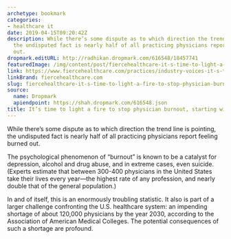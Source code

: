 ```yaml
---
archetype: bookmark
categories:
- healthcare it
date: 2019-04-15T09:20:42Z
description: While there’s some dispute as to which direction the trend line is pointing,
  the undisputed fact is nearly half of all practicing physicians report feeling burned
  out.
dropmark.editURL: http://radhikan.dropmark.com/616548/18457741
featuredImage: /img/content/post/fiercehealthcare-it-s-time-to-light-a-fire-to-stop-physician-burnout-starting-with-better-ehrs.jpg
link: https://www.fiercehealthcare.com/practices/industry-voices-it-s-time-to-light-a-fire-to-stop-physician-burnout
linkBrand: fiercehealthcare.com
slug: fiercehealthcare-it-s-time-to-light-a-fire-to-stop-physician-burnout-starting-with-better-ehrs
source:
  name: Dropmark
  apiendpoint: https://shah.dropmark.com/616548.json
title: It’s time to light a fire to stop physician burnout, starting with better EHRs
---
```

While there’s some dispute as to which direction the trend line is pointing, the undisputed fact is nearly half of all practicing physicians report feeling burned out.

The psychological phenomenon of “burnout” is known to be a catalyst for depression, alcohol and drug abuse, and in extreme cases, even suicide. (Experts estimate that between 300-400 physicians in the United States take their lives every year—the highest rate of any profession, and nearly double that of the general population.)

In and of itself, this is an enormously troubling statistic. It also is part of a larger challenge confronting the U.S. healthcare system: an impending shortage of about 120,000 physicians by the year 2030, according to the Association of American Medical Colleges. The potential consequences of such a shortage are profound.

